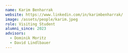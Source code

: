 ```yaml
---
name: Karim Benharrak
website: https://www.linkedin.com/in/karimbenharrak/
image: /assets/people/karim.jpeg
role: Visiting Student
alumni_since: 2023
advisors:
  - Dominik Moritz
  - David Lindlbauer
---
```

